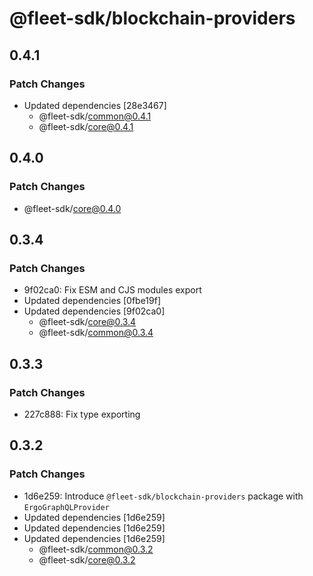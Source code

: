 # @fleet-sdk/blockchain-providers

## 0.4.1

### Patch Changes

- Updated dependencies [28e3467]
  - @fleet-sdk/common@0.4.1
  - @fleet-sdk/core@0.4.1

## 0.4.0

### Patch Changes

- @fleet-sdk/core@0.4.0

## 0.3.4

### Patch Changes

- 9f02ca0: Fix ESM and CJS modules export
- Updated dependencies [0fbe19f]
- Updated dependencies [9f02ca0]
  - @fleet-sdk/core@0.3.4
  - @fleet-sdk/common@0.3.4

## 0.3.3

### Patch Changes

- 227c888: Fix type exporting

## 0.3.2

### Patch Changes

- 1d6e259: Introduce `@fleet-sdk/blockchain-providers` package with `ErgoGraphQLProvider`
- Updated dependencies [1d6e259]
- Updated dependencies [1d6e259]
- Updated dependencies [1d6e259]
  - @fleet-sdk/common@0.3.2
  - @fleet-sdk/core@0.3.2
